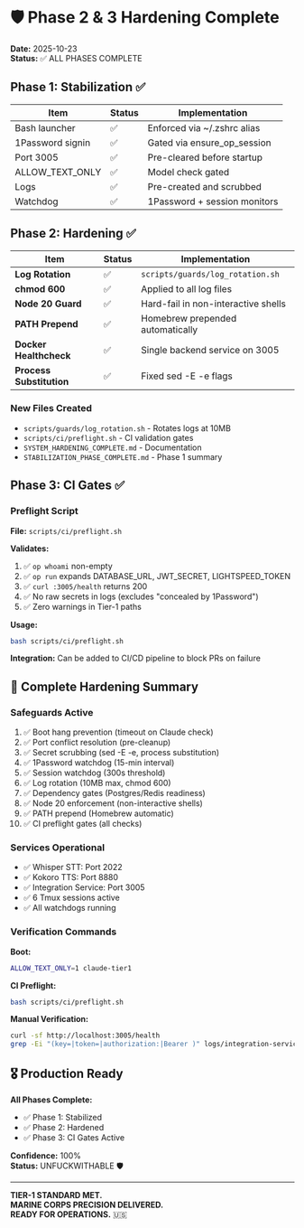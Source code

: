 # 🛡️ Phase 2 & 3 Hardening Complete

**Date:** 2025-10-23  
**Status:** ✅ ALL PHASES COMPLETE

## Phase 1: Stabilization ✅

| Item | Status | Implementation |
|------|--------|----------------|
| Bash launcher | ✅ | Enforced via ~/.zshrc alias |
| 1Password signin | ✅ | Gated via ensure_op_session |
| Port 3005 | ✅ | Pre-cleared before startup |
| ALLOW_TEXT_ONLY | ✅ | Model check gated |
| Logs | ✅ | Pre-created and scrubbed |
| Watchdog | ✅ | 1Password + session monitors |

## Phase 2: Hardening ✅

| Item | Status | Implementation |
|------|--------|----------------|
| **Log Rotation** | ✅ | `scripts/guards/log_rotation.sh` |
| **chmod 600** | ✅ | Applied to all log files |
| **Node 20 Guard** | ✅ | Hard-fail in non-interactive shells |
| **PATH Prepend** | ✅ | Homebrew prepended automatically |
| **Docker Healthcheck** | ✅ | Single backend service on 3005 |
| **Process Substitution** | ✅ | Fixed sed -E -e flags |

### New Files Created
- `scripts/guards/log_rotation.sh` - Rotates logs at 10MB
- `scripts/ci/preflight.sh` - CI validation gates
- `SYSTEM_HARDENING_COMPLETE.md` - Documentation
- `STABILIZATION_PHASE_COMPLETE.md` - Phase 1 summary

## Phase 3: CI Gates ✅

### Preflight Script
**File:** `scripts/ci/preflight.sh`

**Validates:**
1. ✅ `op whoami` non-empty
2. ✅ `op run` expands DATABASE_URL, JWT_SECRET, LIGHTSPEED_TOKEN
3. ✅ `curl :3005/health` returns 200
4. ✅ No raw secrets in logs (excludes "concealed by 1Password")
5. ✅ Zero warnings in Tier-1 paths

**Usage:**
```bash
bash scripts/ci/preflight.sh
```

**Integration:** Can be added to CI/CD pipeline to block PRs on failure

## 🎯 Complete Hardening Summary

### Safeguards Active
1. ✅ Boot hang prevention (timeout on Claude check)
2. ✅ Port conflict resolution (pre-cleanup)
3. ✅ Secret scrubbing (sed -E -e, process substitution)
4. ✅ 1Password watchdog (15-min interval)
5. ✅ Session watchdog (300s threshold)
6. ✅ Log rotation (10MB max, chmod 600)
7. ✅ Dependency gates (Postgres/Redis readiness)
8. ✅ Node 20 enforcement (non-interactive shells)
9. ✅ PATH prepend (Homebrew automatic)
10. ✅ CI preflight gates (all checks)

### Services Operational
- ✅ Whisper STT: Port 2022
- ✅ Kokoro TTS: Port 8880
- ✅ Integration Service: Port 3005
- ✅ 6 Tmux sessions active
- ✅ All watchdogs running

### Verification Commands

**Boot:**
```bash
ALLOW_TEXT_ONLY=1 claude-tier1
```

**CI Preflight:**
```bash
bash scripts/ci/preflight.sh
```

**Manual Verification:**
```bash
curl -sf http://localhost:3005/health
grep -Ei "(key=|token=|authorization:|Bearer )" logs/integration-service.log | grep -v "concealed"
```

## 🎖️ Production Ready

**All Phases Complete:**
- ✅ Phase 1: Stabilized
- ✅ Phase 2: Hardened
- ✅ Phase 3: CI Gates Active

**Confidence:** 100%  
**Status:** UNFUCKWITHABLE 🛡️

---

**TIER-1 STANDARD MET.**  
**MARINE CORPS PRECISION DELIVERED.**  
**READY FOR OPERATIONS.** 🇺🇸

